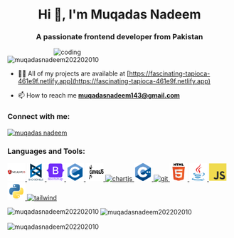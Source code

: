 <h1 align="center">Hi 👋, I'm Muqadas Nadeem</h1>
<h3 align="center">A passionate frontend developer from Pakistan</h3>
<img align="right" alt="coding" width="400" src="https://img.freepik.com/free-vector/programmer-working-desk_23-2148288753.jpg?t=st=1728471954~exp=1728475554~hmac=e0da0a6472d74ec3907a94d5b8cf884a437ce36f94ddedcd7ff441b515d721be&w=740">
<p align="left"> <img src="https://komarev.com/ghpvc/?username=muqadasnadeem202202010&label=Profile%20views&color=0e75b6&style=flat" alt="muqadasnadeem202202010" /> </p>

- 👨‍💻 All of my projects are available at [https://fascinating-tapioca-461e9f.netlify.app](https://fascinating-tapioca-461e9f.netlify.app)

- 📫 How to reach me **muqadasnadeem143@gmail.com**

<h3 align="left">Connect with me:</h3>
<p align="left">
<a href="https://linkedin.com/in/muqadas nadeem" target="blank"><img align="center" src="https://raw.githubusercontent.com/rahuldkjain/github-profile-readme-generator/master/src/images/icons/Social/linked-in-alt.svg" alt="muqadas nadeem" height="30" width="40" /></a>
</p>

<h3 align="left">Languages and Tools:</h3>
<p align="left"> <a href="https://angular.io" target="_blank" rel="noreferrer"> <img src="https://raw.githubusercontent.com/devicons/devicon/master/icons/angularjs/angularjs-original-wordmark.svg" alt="angularjs" width="40" height="40"/> </a> <a href="https://backbonejs.org" target="_blank" rel="noreferrer"> <img src="https://raw.githubusercontent.com/devicons/devicon/master/icons/backbonejs/backbonejs-original-wordmark.svg" alt="backbonejs" width="40" height="40"/> </a> <a href="https://getbootstrap.com" target="_blank" rel="noreferrer"> <img src="https://raw.githubusercontent.com/devicons/devicon/master/icons/bootstrap/bootstrap-plain-wordmark.svg" alt="bootstrap" width="40" height="40"/> </a> <a href="https://www.cprogramming.com/" target="_blank" rel="noreferrer"> <img src="https://raw.githubusercontent.com/devicons/devicon/master/icons/c/c-original.svg" alt="c" width="40" height="40"/> </a> <a href="https://canvasjs.com" target="_blank" rel="noreferrer"> <img src="https://raw.githubusercontent.com/Hardik0307/Hardik0307/master/assets/canvasjs-charts.svg" alt="canvasjs" width="40" height="40"/> </a> <a href="https://www.chartjs.org" target="_blank" rel="noreferrer"> <img src="https://www.chartjs.org/media/logo-title.svg" alt="chartjs" width="40" height="40"/> </a> <a href="https://www.w3schools.com/cpp/" target="_blank" rel="noreferrer"> <img src="https://raw.githubusercontent.com/devicons/devicon/master/icons/cplusplus/cplusplus-original.svg" alt="cplusplus" width="40" height="40"/> </a> <a href="https://git-scm.com/" target="_blank" rel="noreferrer"> <img src="https://www.vectorlogo.zone/logos/git-scm/git-scm-icon.svg" alt="git" width="40" height="40"/> </a> <a href="https://www.w3.org/html/" target="_blank" rel="noreferrer"> <img src="https://raw.githubusercontent.com/devicons/devicon/master/icons/html5/html5-original-wordmark.svg" alt="html5" width="40" height="40"/> </a> <a href="https://www.java.com" target="_blank" rel="noreferrer"> <img src="https://raw.githubusercontent.com/devicons/devicon/master/icons/java/java-original.svg" alt="java" width="40" height="40"/> </a> <a href="https://developer.mozilla.org/en-US/docs/Web/JavaScript" target="_blank" rel="noreferrer"> <img src="https://raw.githubusercontent.com/devicons/devicon/master/icons/javascript/javascript-original.svg" alt="javascript" width="40" height="40"/> </a> <a href="https://www.python.org" target="_blank" rel="noreferrer"> <img src="https://raw.githubusercontent.com/devicons/devicon/master/icons/python/python-original.svg" alt="python" width="40" height="40"/> </a> <a href="https://tailwindcss.com/" target="_blank" rel="noreferrer"> <img src="https://www.vectorlogo.zone/logos/tailwindcss/tailwindcss-icon.svg" alt="tailwind" width="40" height="40"/> </a> </p>

<p><img align="left" src="https://github-readme-stats.vercel.app/api/top-langs?username=muqadasnadeem202202010&show_icons=true&locale=en&layout=compact" alt="muqadasnadeem202202010" /></p>

<p>&nbsp;<img align="center" src="https://github-readme-stats.vercel.app/api?username=muqadasnadeem202202010&show_icons=true&locale=en" alt="muqadasnadeem202202010" /></p>

<p><img align="center" src="https://github-readme-streak-stats.herokuapp.com/?user=muqadasnadeem202202010&" alt="muqadasnadeem202202010" /></p>

<!--
**MuqadasNadeem202202010/MuqadasNadeem202202010** is a ✨ _special_ ✨ repository because its `README.md` (this file) appears on your GitHub profile.

Here are some ideas to get you started:

- 🔭 I’m currently working on ...
- 🌱 I’m currently learning ...
- 👯 I’m looking to collaborate on ...
- 🤔 I’m looking for help with ...
- 💬 Ask me about ...
- 📫 How to reach me: ...
- 😄 Pronouns: ...
- ⚡ Fun fact: ...
-->
